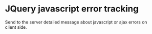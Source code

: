 JQuery javascript error tracking
================================

Send to the server detailed message about javascript or ajax errors on client side.